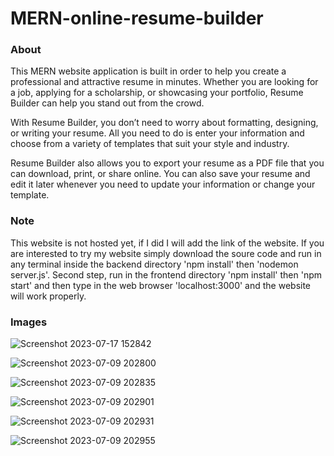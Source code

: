 # MERN-online-resume-builder

### About
This MERN website application is built in order to help you create a professional and attractive resume in minutes. Whether you are looking
for a job, applying for a scholarship, or showcasing your portfolio, Resume Builder can help you stand out from the crowd.

With Resume Builder, you don’t need to worry about formatting, designing, or writing your resume. All you need to do is enter your
information and choose from a variety of templates that suit your style and industry.

Resume Builder also allows you to export your resume as a PDF file that you can download, print, or share online. You can also save
your resume and edit it later whenever you need to update your information or change your template.

### Note
This website is not hosted yet, if I did I will add the link of the website. If you are interested to try my website simply download the soure code and run in any terminal inside the backend directory 'npm install' then 'nodemon server.js'. Second step, run in the frontend directory 'npm install' then 'npm start' and then type in the web browser 'localhost:3000' and the website will work properly.

### Images
![Screenshot 2023-07-17 152842](https://github.com/Hussien-Haidar/MERN-online-resume-builder/assets/125471428/fb995a75-f9ae-4e9e-be97-24167e09ffd2)

![Screenshot 2023-07-09 202800](https://github.com/Hussien-Haidar/MERN-online-resume-builder/assets/125471428/e9142b0a-439d-4640-bf68-9f4d3ee875f3)

![Screenshot 2023-07-09 202835](https://github.com/Hussien-Haidar/MERN-online-resume-builder/assets/125471428/abdfe1b3-a089-495e-9d84-483f1530b6ed)

![Screenshot 2023-07-09 202901](https://github.com/Hussien-Haidar/MERN-online-resume-builder/assets/125471428/40efcf4f-6305-4772-bf83-6e69994630b2)

![Screenshot 2023-07-09 202931](https://github.com/Hussien-Haidar/MERN-online-resume-builder/assets/125471428/f234dbd7-01ce-4baf-a387-0333235447d9)

![Screenshot 2023-07-09 202955](https://github.com/Hussien-Haidar/MERN-online-resume-builder/assets/125471428/ee0d10a2-bb2b-43e4-9049-18beaa6206fa)
